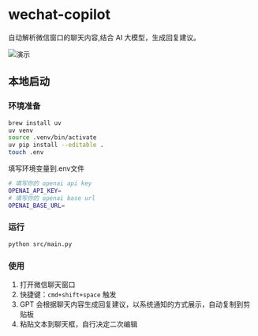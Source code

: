# wechat-copilot

自动解析微信窗口的聊天内容,结合 AI 大模型，生成回复建议。

![演示](docs/demo.gif)

## 本地启动

### 环境准备

```bash
brew install uv
uv venv
source .venv/bin/activate
uv pip install --editable .
touch .env
```

填写环境变量到.env文件

```bash
# 填写你的 openai api key
OPENAI_API_KEY=
# 填写你的 openai base url
OPENAI_BASE_URL=
```

### 运行

```bash
python src/main.py
```
### 使用

1. 打开微信聊天窗口
2. 快捷键：`cmd+shift+space` 触发
3. GPT 会根据聊天内容生成回复建议，以系统通知的方式展示，自动复制到剪贴板
4. 粘贴文本到聊天框，自行决定二次编辑


